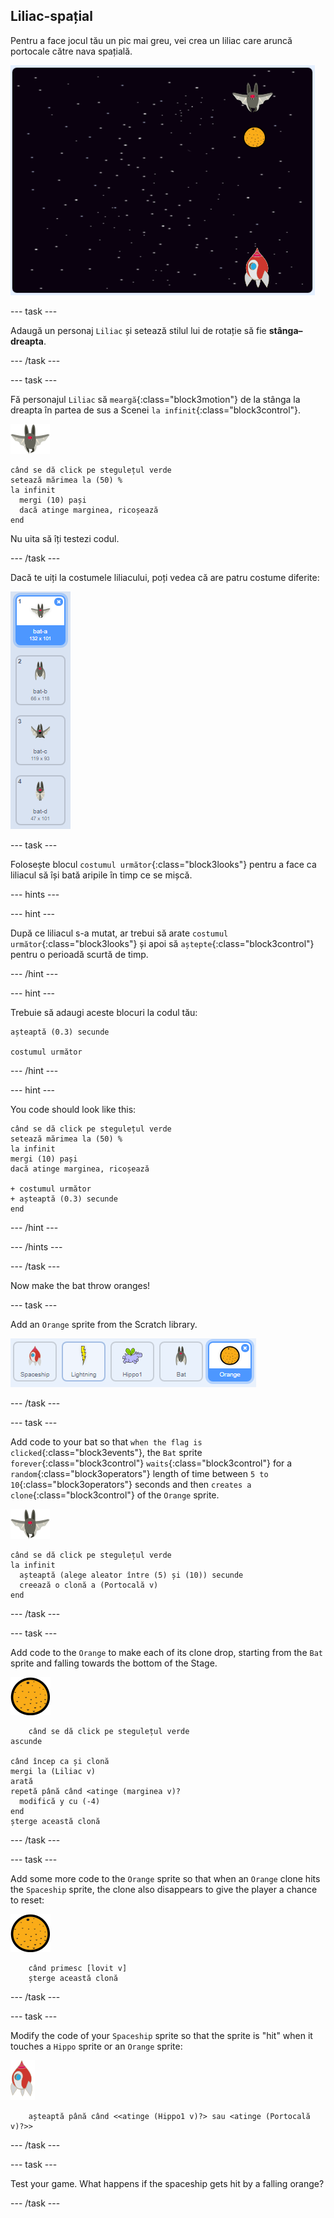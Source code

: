 ## Liliac-spațial

Pentru a face jocul tău un pic mai greu, vei crea un liliac care aruncă portocale către nava spațială.

![un liliac aruncând o portocală către o nava spațială](images/bat-oranges.png)

\--- task \---

Adaugă un personaj `Liliac` și setează stilul lui de rotație să fie **stânga–dreapta**.

\--- /task \---

\--- task \---

Fă personajul `Liliac` să `meargă`{:class="block3motion"} de la stânga la dreapta în partea de sus a Scenei `la infinit`{:class="block3control"}.

![personaj liliac](images/bat-sprite.png)

```blocks3
când se dă click pe stegulețul verde
setează mărimea la (50) %
la infinit 
  mergi (10) pași
  dacă atinge marginea, ricoșează
end
```

Nu uita să îți testezi codul.

\--- /task \---

Dacă te uiți la costumele liliacului, poți vedea că are patru costume diferite:

![captură de ecran](images/invaders-bat-costume.png)

\--- task \---

Folosește blocul `costumul următor`{:class="block3looks"} pentru a face ca liliacul să își bată aripile în timp ce se mișcă.

\--- hints \---

\--- hint \---

După ce liliacul s-a mutat, ar trebui să arate `costumul următor`{:class="block3looks"} și apoi să `aștepte`{:class="block3control"} pentru o perioadă scurtă de timp.

\--- /hint \---

\--- hint \---

Trebuie să adaugi aceste blocuri la codul tău:

```blocks3
așteaptă (0.3) secunde

costumul următor
```

\--- /hint \---

\--- hint \---

You code should look like this:

```blocks3
când se dă click pe stegulețul verde
setează mărimea la (50) %
la infinit 
mergi (10) pași
dacă atinge marginea, ricoșează

+ costumul următor
+ așteaptă (0.3) secunde
end
```

\--- /hint \---

\--- /hints \---

\--- /task \---

Now make the bat throw oranges!

\--- task \---

Add an `Orange` sprite from the Scratch library.

![screenshot](images/invaders-orange.png)

\--- /task \---

\--- task \---

Add code to your bat so that `when the flag is clicked`{:class="block3events"}, the `Bat` sprite `forever`{:class="block3control"} `waits`{:class="block3control"} for a `random`{:class="block3operators"} length of time between `5 to 10`{:class="block3operators"} seconds and then `creates a clone`{:class="block3control"} of the `Orange` sprite.

![bat sprite](images/bat-sprite.png)

```blocks3
când se dă click pe stegulețul verde
la infinit 
  așteaptă (alege aleator între (5) și (10)) secunde
  creează o clonă a (Portocală v)
end
```

\--- /task \---

\--- task \---

Add code to the `Orange` to make each of its clone drop, starting from the `Bat` sprite and falling towards the bottom of the Stage.

![orange sprite](images/orange-sprite.png)

```blocks3
    când se dă click pe stegulețul verde
ascunde

când încep ca și clonă
mergi la (Liliac v)
arată
repetă până când <atinge (marginea v)?
  modifică y cu (-4)
end
șterge această clonă
```

\--- /task \---

\--- task \---

Add some more code to the `Orange` sprite so that when an `Orange` clone hits the `Spaceship` sprite, the clone also disappears to give the player a chance to reset:

![orange sprite](images/orange-sprite.png)

```blocks3
    când primesc [lovit v]
    șterge această clonă
```

\--- /task \---

\--- task \---

Modify the code of your `Spaceship` sprite so that the sprite is "hit" when it touches a `Hippo` sprite or an `Orange` sprite:

![rocket sprite](images/rocket-sprite.png)

```blocks3
    așteaptă până când <<atinge (Hippo1 v)?> sau <atinge (Portocală v)?>>
```

\--- /task \---

\--- task \---

Test your game. What happens if the spaceship gets hit by a falling orange?

\--- /task \---
